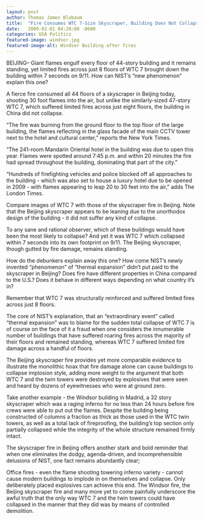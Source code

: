 ```yaml
---
layout: post
author: Thomas James Blobaum 
title:  "Fire Consumes WTC 7-Size Skyscraper, Building Does Not Collapse"
date:   2009-02-01 04:20:00 -0600
categories: USA Politics
featured-image: windsor.jpg
featured-image-alt: Windsor Building after fires 
---
```

BEIJING– Giant flames engulf every floor of 44-story building and it remains standing, yet limited fires across just 8 floors of WTC 7 brought down the building within 7 seconds on 9/11. How can NIST’s “new phenomenon” explain this one?

A fierce fire consumed all 44 floors of a skyscraper in Beijing today, shooting 30 foot flames into the air, but unlike the similarly-sized 47-story WTC 7, which suffered limited fires across just eight floors, the building in China did not collapse.

<a href="https://en.wikipedia.org/wiki/List_of_tallest_bridges" data-iframely-url></a>

“The fire was burning from the ground floor to the top floor of the large building, the flames reflecting in the glass facade of the main CCTV tower next to the hotel and cultural center,” reports the New York Times.

“The 241-room Mandarin Oriental hotel in the building was due to open this year. Flames were spotted around 7:45 p.m. and within 20 minutes the fire had spread throughout the building, dominating that part of the city.”

“Hundreds of firefighting vehicles and police blocked off all approaches to the building - which was also set to house a luxury hotel due to be opened in 2009 - with flames appearing to leap 20 to 30 feet into the air,” adds The London Times.

Compare images of WTC 7 with those of the skyscraper fire in Beijing. Note that the Beijing skyscraper appears to be leaning due to the unorthodox design of the building - it did not suffer any kind of collapse.

To any sane and rational observer, which of these buildings would have been the most likely to collapse? And yet it was WTC 7 which collapsed within 7 seconds into its own footprint on 9/11. The Beijing skyscraper, though gutted by fire damage, remains standing.

How do the debunkers explain away this one? How come NIST’s newly invented “phenomenon” of “thermal expansion” didn’t put paid to the skyscraper in Beijing? Does fire have different properties in China compared to the U.S.? Does it behave in different ways depending on what country it’s in?

Remember that WTC 7 was structurally reinforced and suffered limited fires across just 8 floors.

The core of NIST’s explanation, that an “extraordinary event” called “thermal expansion” was to blame for the sudden total collapse of WTC 7 is of course on the face of it a fraud when one considers the innumerable number of buildings that have suffered roaring fires across the majority of their floors and remained standing, whereas WTC 7 suffered limited fire damage across a handful of floors.

The Beijing skyscraper fire provides yet more comparable evidence to illustrate the monolithic hoax that fire damage alone can cause buildings to collapse implosion style, adding more weight to the argument that both WTC 7 and the twin towers were destroyed by explosives that were seen and heard by dozens of eyewitnesses who were at ground zero.

Take another example - the Windsor building in Madrid, a 32 story skyscraper which was a raging inferno for no less than 24 hours before fire crews were able to put out the flames. Despite the building being constructed of columns a fraction as thick as those used in the WTC twin towers, as well as a total lack of fireproofing, the building’s top section only partially collapsed while the integrity of the whole structure remained firmly intact.

The skyscraper fire in Beijing offers another stark and bold reminder that when one eliminates the dodgy, agenda-driven, and incomprehensible delusions of NIST, one fact remains abundantly clear;

Office fires - even the flame shooting towering inferno variety - cannot cause modern buildings to implode in on themselves and collapse. Only deliberately placed explosives can achieve this end. The Windsor fire, the Beijing skyscraper fire and many more yet to come painfully underscore the awful truth that the only way WTC 7 and the twin towers could have collapsed in the manner that they did was by means of controlled demolition.
